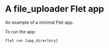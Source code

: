 # A file_uploader Flet app

An example of a minimal Flet app.

To run the app:

```
flet run [app_directory]
```